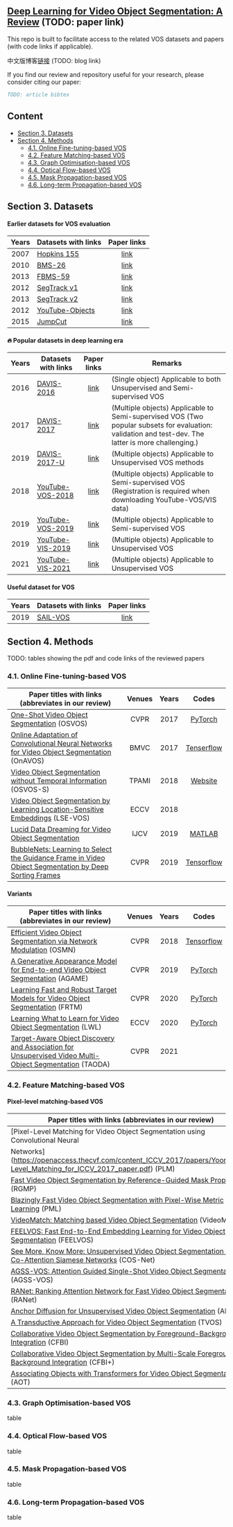 ## [Deep Learning for Video Object Segmentation: A Review]() (TODO: paper link)

This repo is built to facilitate access to the related VOS datasets and papers (with code links if applicable). 

中文版博客[链接]() (TODO: blog link)

If you find our review and repository useful for your research, please consider citing our paper:

```bibtex
TODO: article bibtex
```

## Content

- [Section 3. Datasets](#section-3-datasets)
- [Section 4. Methods](#section-4-methods)
  - [4.1. Online Fine-tuning-based VOS](#41-online-fine-tuning-based-vos)
  - [4.2. Feature Matching-based VOS](#42-feature-matching-based-vos)
  - [4.3. Graph Optimisation-based VOS](#43-graph-optimisation-based-vos)
  - [4.4. Optical Flow-based VOS](#44-optical-flow-based-vos)
  - [4.5. Mask Propagation-based VOS](#45-mask-propagation-based-vos)
  - [4.6. Long-term Propagation-based VOS](#46-long-term-propagation-based-vos)

## Section 3. Datasets

#### Earlier datasets for VOS evaluation
|Years|Datasets with links|Paper links|
|:-:|---|:-:|
|2007|[Hopkins 155](http://www.vision.jhu.edu/data/hopkins155/)|[link](https://www.cis.jhu.edu/~rvidal/publications/cvpr07-benchmark.pdf)|
|2010|[BMS-26](https://lmb.informatik.uni-freiburg.de/resources/datasets/moseg.en.html)|[link](https://link.springer.com/content/pdf/10.1007/978-3-642-15555-0_21.pdf)|
|2013|[FBMS-59](https://lmb.informatik.uni-freiburg.de/resources/datasets/moseg.en.html)|[link](https://ieeexplore.ieee.org/document/6682905)|
|2012|[SegTrack v1](https://cpl.cc.gatech.edu/projects/SegTrack/)|[link](http://www.bmva.org/bmvc/2010/conference/paper56/paper56.pdf)|
|2013|[SegTrack v2](https://web.engr.oregonstate.edu/~lif/SegTrack2/dataset.html)|[link](https://ieeexplore.ieee.org/document/6751383)|
|2012|[YouTube-Objects](https://vision.cs.utexas.edu/projects/videoseg/)|[link](https://www.cs.utexas.edu/~grauman/papers/suyog-eccv2014.pdf)|
|2015|[JumpCut](https://www.dropbox.com/s/v0v3pkrhz1vizyt/VideoSeg_dataset.rar?dl=0)|[link](https://dl.acm.org/doi/10.1145/2816795.2818105)|

#### :fire: Popular datasets in deep learning era

|Years|Datasets with links|Paper links|Remarks|
|:-:|---|:-:|---|
|2016|[DAVIS-2016](https://davischallenge.org/davis2016/code.html)|[link](https://www.cv-foundation.org/openaccess/content_cvpr_2016/papers/Perazzi_A_Benchmark_Dataset_CVPR_2016_paper.pdf)|(Single object) Applicable to both Unsupervised and Semi-supervised VOS|
|2017|[DAVIS-2017](https://davischallenge.org/davis2017/code.html)|[link](https://arxiv.org/pdf/1704.00675.pdf)|(Multiple objects) Applicable to Semi-supervised VOS (Two popular subsets for evaluation: validation and test-dev. The latter is more challenging.)|
|2019|[DAVIS-2017-U](https://davischallenge.org/davis2017/code.html)|[link](https://arxiv.org/pdf/1704.00675.pdf)|(Multiple objects) Applicable to Unsupervised VOS methods|
|2018|[YouTube-VOS-2018](https://competitions.codalab.org/competitions/19544#participate-get-data)|[link](https://arxiv.org/pdf/1809.03327.pdf)|(Multiple objects) Applicable to Semi-supervised VOS (Registration is required when downloading YouTube-VOS/VIS data)|
|2019|[YouTube-VOS-2019](https://competitions.codalab.org/competitions/20127#participate-get-data)|[link](https://arxiv.org/pdf/1809.03327.pdf)|(Multiple objects) Applicable to Semi-supervised VOS|
|2019|[YouTube-VIS-2019](https://competitions.codalab.org/competitions/20128#participate-get_data)|[link](https://arxiv.org/pdf/1905.04804.pdf)|(Multiple objects) Applicable to Unsupervised VOS|
|2021|[YouTube-VIS-2021](https://competitions.codalab.org/competitions/28988#participate-get_data)|[link](https://arxiv.org/pdf/1905.04804.pdf)|(Multiple objects) Applicable to Unsupervised VOS|

#### Useful dataset for VOS
|Years|Datasets with links|Paper links|
|:-:|---|:-:|
|2019|[SAIL-VOS](http://sailvos.web.illinois.edu/_site/index.html)|[link](https://openaccess.thecvf.com/content_CVPR_2019/papers/Hu_SAIL-VOS_Semantic_Amodal_Instance_Level_Video_Object_Segmentation_-_A_CVPR_2019_paper.pdf)|


## Section 4. Methods
TODO: tables showing the pdf and code links of the reviewed papers

### 4.1. Online Fine-tuning-based VOS

|Paper titles with links (abbreviates in our review)|Venues|Years|Codes|
|---|:-:|:-:|:-:|
|[One-Shot Video Object Segmentation](https://openaccess.thecvf.com/content_cvpr_2017/papers/Caelles_One-Shot_Video_Object_CVPR_2017_paper.pdf) (OSVOS)|CVPR|2017|[PyTorch](https://github.com/kmaninis/OSVOS-PyTorch)|
|[Online Adaptation of Convolutional Neural Networks for Video Object Segmentation](https://arxiv.org/pdf/1706.09364.pdf) (OnAVOS)|BMVC|2017|[Tenserflow](https://www.vision.rwth-aachen.de/page/OnAVOS)|
|[Video Object Segmentation without Temporal Information](https://ieeexplore.ieee.org/document/8362936) (OSVOS-S)|TPAMI|2018|[Website](https://cvlsegmentation.github.io/osvos-s/)|
|[Video Object Segmentation by Learning Location-Sensitive Embeddings](https://www.ecva.net/papers/eccv_2018/papers_ECCV/papers/Hai_Ci_Video_Object_Segmentation_ECCV_2018_paper.pdf) (LSE-VOS)|ECCV|2018||
|[Lucid Data Dreaming for Video Object Segmentation](https://link.springer.com/article/10.1007/s11263-019-01164-6)|IJCV|2019|[MATLAB](https://github.com/ankhoreva/LucidDataDreaming)|
|[BubbleNets: Learning to Select the Guidance Frame in Video Object Segmentation by Deep Sorting Frames](https://openaccess.thecvf.com/content_CVPR_2019/papers/Griffin_BubbleNets_Learning_to_Select_the_Guidance_Frame_in_Video_Object_CVPR_2019_paper.pdf)|CVPR|2019|[Tensorflow](https://github.com/griffbr/BubbleNets)|

#### Variants

|Paper titles with links (abbreviates in our review)|Venues|Years|Codes|
|---|:-:|:-:|:-:|
|[Efficient Video Object Segmentation via Network Modulation](https://openaccess.thecvf.com/content_cvpr_2018/papers/Yang_Efficient_Video_Object_CVPR_2018_paper.pdf) (OSMN)|CVPR|2018|[Tensorflow](https://github.com/linjieyangsc/video_seg)|
|[A Generative Appearance Model for End-to-end Video Object Segmentation](https://openaccess.thecvf.com/content_CVPR_2019/papers/Johnander_A_Generative_Appearance_Model_for_End-To-End_Video_Object_Segmentation_CVPR_2019_paper.pdf) (AGAME)|CVPR|2019|[PyTorch](https://github.com/joakimjohnander/agame-vos)|
|[Learning Fast and Robust Target Models for Video Object Segmentation](https://openaccess.thecvf.com/content_CVPR_2020/papers/Robinson_Learning_Fast_and_Robust_Target_Models_for_Video_Object_Segmentation_CVPR_2020_paper.pdf) (FRTM)|CVPR|2020|[PyTorch](https://github.com/andr345/frtm-vos)|
|[Learning What to Learn for Video Object Segmentation](https://www.ecva.net/papers/eccv_2020/papers_ECCV/papers/123470766.pdf) (LWL)|ECCV|2020|[PyTorch](https://github.com/visionml/pytracking)|
|[Target-Aware Object Discovery and Association for Unsupervised Video Multi-Object Segmentation](https://openaccess.thecvf.com/content/CVPR2021/papers/Zhou_Target-Aware_Object_Discovery_and_Association_for_Unsupervised_Video_Multi-Object_Segmentation_CVPR_2021_paper.pdf) (TAODA)|CVPR|2021||

### 4.2. Feature Matching-based VOS

#### Pixel-level matching-based VOS
|Paper titles with links (abbreviates in our review)|Venues|Years|Codes|
|---|:-:|:-:|:-:|
|[Pixel-Level Matching for Video Object Segmentation using Convolutional Neural
Networks](https://openaccess.thecvf.com/content_ICCV_2017/papers/Yoon_Pixel-Level_Matching_for_ICCV_2017_paper.pdf) (PLM)|ICCV|2017|[Website](https://jsyoon4325.wixsite.com/pix-matching)|
|[Fast Video Object Segmentation by Reference-Guided Mask Propagation](https://openaccess.thecvf.com/content_cvpr_2018/papers/Oh_Fast_Video_Object_CVPR_2018_paper.pdf) (RGMP)|CVPR|2018|[PyTorch](https://github.com/seoungwugoh/RGMP)|
|[Blazingly Fast Video Object Segmentation with Pixel-Wise Metric Learning](https://openaccess.thecvf.com/content_cvpr_2018/papers/Chen_Blazingly_Fast_Video_CVPR_2018_paper.pdf) (PML)|CVPR|2018|[Caffe](https://github.com/yuhuayc/fast-vos)|
|[VideoMatch: Matching based Video Object Segmentation](https://www.ecva.net/papers/eccv_2018/papers_ECCV/papers/Yuan-Ting_Hu_VideoMatch_Matching_based_ECCV_2018_paper.pdf) (VideoMatch)|ECCV|2018|[Website](https://sites.google.com/view/videomatch/home?authuser=0)|
|[FEELVOS: Fast End-to-End Embedding Learning for Video Object Segmentation](https://openaccess.thecvf.com/content_CVPR_2019/papers/Voigtlaender_FEELVOS_Fast_End-To-End_Embedding_Learning_for_Video_Object_Segmentation_CVPR_2019_paper.pdf) (FEELVOS)|CVPR|2019|[Tensorflow](https://github.com/tensorflow/%20models/tree/master/research/feelvos)|
|[See More, Know More: Unsupervised Video Object Segmentation with Co-Attention Siamese Networks](https://openaccess.thecvf.com/content_ICCV_2019/papers/Lin_AGSS-VOS_Attention_Guided_Single-Shot_Video_Object_Segmentation_ICCV_2019_paper.pdf) (COS-Net)|CVPR|2019|[PyTorch](https://github.com/carrierlxk/COSNet)|
|[AGSS-VOS: Attention Guided Single-Shot Video Object Segmentation](https://openaccess.thecvf.com/content_ICCV_2019/papers/Lin_AGSS-VOS_Attention_Guided_Single-Shot_Video_Object_Segmentation_ICCV_2019_paper.pdf) (AGSS-VOS)|ICCV|2019|[PyTorch](https://github.com/dvlab-research/AGSS-VOS)|
|[RANet: Ranking Attention Network for Fast Video Object Segmentation](https://openaccess.thecvf.com/content_ICCV_2019/papers/Wang_RANet_Ranking_Attention_Network_for_Fast_Video_Object_Segmentation_ICCV_2019_paper.pdf) (RANet)|ICCV|2019|[PyTorch](https://github.com/Storife/RANet)|
|[Anchor Diffusion for Unsupervised Video Object Segmentation](https://openaccess.thecvf.com/content_ICCV_2019/papers/Yang_Anchor_Diffusion_for_Unsupervised_Video_Object_Segmentation_ICCV_2019_paper.pdf) (AD-Net)|ICCV|2019|[PyTorch](https://github.com/yz93/anchor-diff-VOS)|
|[A Transductive Approach for Video Object Segmentation](https://openaccess.thecvf.com/content_CVPR_2020/papers/Zhang_A_Transductive_Approach_for_Video_Object_Segmentation_CVPR_2020_paper.pdf) (TVOS)|CVPR|2020|[PyTorch](https://github.com/microsoft/transductive-vos.pytorch)|
|[Collaborative Video Object Segmentation by Foreground-Background Integration](https://www.ecva.net/papers/eccv_2020/papers_ECCV/papers/123500324.pdf) (CFBI)|ECCV|2020|[PyTorch](https://github.com/z-x-yang/CFBI)|
|[Collaborative Video Object Segmentation by Multi-Scale Foreground-Background Integration](https://ieeexplore.ieee.org/abstract/document/9435058) (CFBI+)|TPAMI|2021|[PyTorch](https://github.com/z-x-yang/CFBI)|
|[Associating Objects with Transformers for Video Object Segmentation](https://proceedings.neurips.cc//paper/2021/file/147702db07145348245dc5a2f2fe5683-Paper.pdf) (AOT)|NeurIPS|2021|[PyTorch](https://github.com/yoxu515/aot-benchmark)|



### 4.3. Graph Optimisation-based VOS

table

### 4.4. Optical Flow-based VOS

table

### 4.5. Mask Propagation-based VOS

table

### 4.6. Long-term Propagation-based VOS

table
